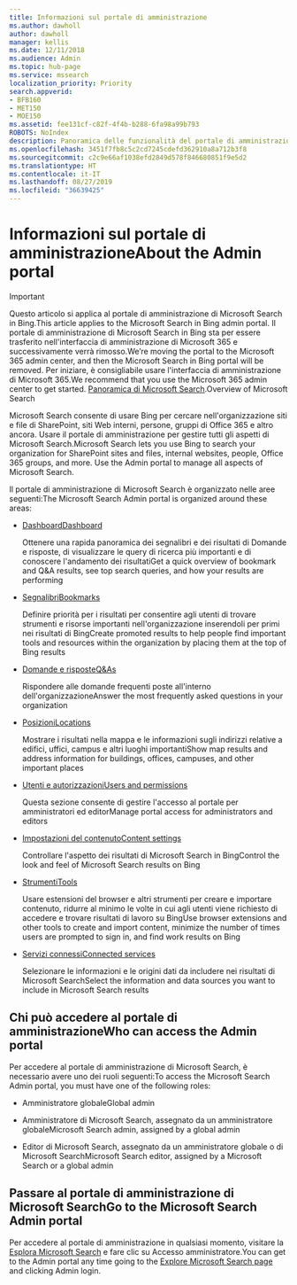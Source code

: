 ```yaml
---
title: Informazioni sul portale di amministrazione
ms.author: dawholl
author: dawholl
manager: kellis
ms.date: 12/11/2018
ms.audience: Admin
ms.topic: hub-page
ms.service: mssearch
localization_priority: Priority
search.appverid:
- BFB160
- MET150
- MOE150
ms.assetid: fee131cf-c82f-4f4b-b288-6fa98a99b793
ROBOTS: NoIndex
description: Panoramica delle funzionalità del portale di amministrazione e delle autorizzazioni di accesso disponibili con Microsoft Search
ms.openlocfilehash: 3451f7fb8c5c2cd7245cdefd362910a8a712b3f8
ms.sourcegitcommit: c2c9e66af1038efd2849d578f846680851f9e5d2
ms.translationtype: HT
ms.contentlocale: it-IT
ms.lasthandoff: 08/27/2019
ms.locfileid: "36639425"
---
```

# <a name="about-the-admin-portal"></a><span data-ttu-id="8c1f5-103">Informazioni sul portale di amministrazione</span><span class="sxs-lookup"><span data-stu-id="8c1f5-103">About the Admin portal</span></span>

> [!IMPORTANT]
> <span data-ttu-id="8c1f5-104">Questo articolo si applica al portale di amministrazione di Microsoft Search in Bing.</span><span class="sxs-lookup"><span data-stu-id="8c1f5-104">This article applies to the Microsoft Search in Bing admin portal.</span></span> <span data-ttu-id="8c1f5-105">Il portale di amministrazione di Microsoft Search in Bing sta per essere trasferito nell'interfaccia di amministrazione di Microsoft 365 e successivamente verrà rimosso.</span><span class="sxs-lookup"><span data-stu-id="8c1f5-105">We’re moving the portal to the Microsoft 365 admin center, and then the Microsoft Search in Bing portal will be removed.</span></span> <span data-ttu-id="8c1f5-106">Per iniziare, è consigliabile usare l'interfaccia di amministrazione di Microsoft 365.</span><span class="sxs-lookup"><span data-stu-id="8c1f5-106">We recommend that you use the Microsoft 365 admin center to get started.</span></span> <span data-ttu-id="8c1f5-107">[Panoramica di Microsoft Search](overview-microsoft-search.md).</span><span class="sxs-lookup"><span data-stu-id="8c1f5-107">Overview of Microsoft Search</span></span>

    
<span data-ttu-id="8c1f5-p102">Microsoft Search consente di usare Bing per cercare nell'organizzazione siti e file di SharePoint, siti Web interni, persone, gruppi di Office 365 e altro ancora. Usare il portale di amministrazione per gestire tutti gli aspetti di Microsoft Search.</span><span class="sxs-lookup"><span data-stu-id="8c1f5-p102">Microsoft Search lets you use Bing to search your organization for SharePoint sites and files, internal websites, people, Office 365 groups, and more. Use the Admin portal to manage all aspects of Microsoft Search.</span></span>
  
<span data-ttu-id="8c1f5-110">Il portale di amministrazione di Microsoft Search è organizzato nelle aree seguenti:</span><span class="sxs-lookup"><span data-stu-id="8c1f5-110">The Microsoft Search Admin portal is organized around these areas:</span></span>
  
- [<span data-ttu-id="8c1f5-111">Dashboard</span><span class="sxs-lookup"><span data-stu-id="8c1f5-111">Dashboard</span></span>](get-insights.md)
    
    <span data-ttu-id="8c1f5-112">Ottenere una rapida panoramica dei segnalibri e dei risultati di Domande e risposte, di visualizzare le query di ricerca più importanti e di conoscere l'andamento dei risultati</span><span class="sxs-lookup"><span data-stu-id="8c1f5-112">Get a quick overview of bookmark and Q&A results, see top search queries, and how your results are performing</span></span>
    
- [<span data-ttu-id="8c1f5-113">Segnalibri</span><span class="sxs-lookup"><span data-stu-id="8c1f5-113">Bookmarks</span></span>](create-and-manage-bookmarks.md)
    
    <span data-ttu-id="8c1f5-114">Definire priorità per i risultati per consentire agli utenti di trovare strumenti e risorse importanti nell'organizzazione inserendoli per primi nei risultati di Bing</span><span class="sxs-lookup"><span data-stu-id="8c1f5-114">Create promoted results to help people find important tools and resources within the organization by placing them at the top of Bing results</span></span>
    
- [<span data-ttu-id="8c1f5-115">Domande e risposte</span><span class="sxs-lookup"><span data-stu-id="8c1f5-115">Q&As</span></span>](create-and-manage-qas.md)
    
    <span data-ttu-id="8c1f5-116">Rispondere alle domande frequenti poste all'interno dell'organizzazione</span><span class="sxs-lookup"><span data-stu-id="8c1f5-116">Answer the most frequently asked questions in your organization</span></span>
    
- [<span data-ttu-id="8c1f5-117">Posizioni</span><span class="sxs-lookup"><span data-stu-id="8c1f5-117">Locations</span></span>](add-a-location.md)
    
    <span data-ttu-id="8c1f5-118">Mostrare i risultati nella mappa e le informazioni sugli indirizzi relative a edifici, uffici, campus e altri luoghi importanti</span><span class="sxs-lookup"><span data-stu-id="8c1f5-118">Show map results and address information for buildings, offices, campuses, and other important places</span></span>
    
- [<span data-ttu-id="8c1f5-119">Utenti e autorizzazioni</span><span class="sxs-lookup"><span data-stu-id="8c1f5-119">Users and permissions</span></span>](add-users.md)
    
    <span data-ttu-id="8c1f5-120">Questa sezione consente di gestire l'accesso al portale per amministratori ed editor</span><span class="sxs-lookup"><span data-stu-id="8c1f5-120">Manage portal access for administrators and editors</span></span>
    
- [<span data-ttu-id="8c1f5-121">Impostazioni del contenuto</span><span class="sxs-lookup"><span data-stu-id="8c1f5-121">Content settings</span></span>](content-settings.md)
    
    <span data-ttu-id="8c1f5-122">Controllare l'aspetto dei risultati di Microsoft Search in Bing</span><span class="sxs-lookup"><span data-stu-id="8c1f5-122">Control the look and feel of Microsoft Search results on Bing</span></span>
    
- [<span data-ttu-id="8c1f5-123">Strumenti</span><span class="sxs-lookup"><span data-stu-id="8c1f5-123">Tools</span></span>](admin-portal-tools.md)
    
    <span data-ttu-id="8c1f5-124">Usare estensioni del browser e altri strumenti per creare e importare contenuto, ridurre al minimo le volte in cui agli utenti viene richiesto di accedere e trovare risultati di lavoro su Bing</span><span class="sxs-lookup"><span data-stu-id="8c1f5-124">Use browser extensions and other tools to create and import content, minimize the number of times users are prompted to sign in, and find work results on Bing</span></span>
    
- [<span data-ttu-id="8c1f5-125">Servizi connessi</span><span class="sxs-lookup"><span data-stu-id="8c1f5-125">Connected services</span></span>](connected-services.md)
    
    <span data-ttu-id="8c1f5-126">Selezionare le informazioni e le origini dati da includere nei risultati di Microsoft Search</span><span class="sxs-lookup"><span data-stu-id="8c1f5-126">Select the information and data sources you want to include in Microsoft Search results</span></span>
    
## <a name="who-can-access-the-admin-portal"></a><span data-ttu-id="8c1f5-127">Chi può accedere al portale di amministrazione</span><span class="sxs-lookup"><span data-stu-id="8c1f5-127">Who can access the Admin portal</span></span>

<span data-ttu-id="8c1f5-128">Per accedere al portale di amministrazione di Microsoft Search, è necessario avere uno dei ruoli seguenti:</span><span class="sxs-lookup"><span data-stu-id="8c1f5-128">To access the Microsoft Search Admin portal, you must have one of the following roles:</span></span>
  
- <span data-ttu-id="8c1f5-129">Amministratore globale</span><span class="sxs-lookup"><span data-stu-id="8c1f5-129">Global admin</span></span>
    
- <span data-ttu-id="8c1f5-130">Amministratore di Microsoft Search, assegnato da un amministratore globale</span><span class="sxs-lookup"><span data-stu-id="8c1f5-130">Microsoft Search admin, assigned by a global admin</span></span>
    
- <span data-ttu-id="8c1f5-131">Editor di Microsoft Search, assegnato da un amministratore globale o di Microsoft Search</span><span class="sxs-lookup"><span data-stu-id="8c1f5-131">Microsoft Search editor, assigned by a Microsoft Search or a global admin</span></span>
    
## <a name="go-to-the-microsoft-search-admin-portal"></a><span data-ttu-id="8c1f5-132">Passare al portale di amministrazione di Microsoft Search</span><span class="sxs-lookup"><span data-stu-id="8c1f5-132">Go to the Microsoft Search Admin portal</span></span>

<span data-ttu-id="8c1f5-133">Per accedere al portale di amministrazione in qualsiasi momento, visitare la [Esplora Microsoft Search](https://www.bing.com/business/explore) e fare clic su Accesso amministratore.</span><span class="sxs-lookup"><span data-stu-id="8c1f5-133">You can get to the Admin portal any time going to the [Explore Microsoft Search page](https://www.bing.com/business/explore) and clicking Admin login.</span></span> 